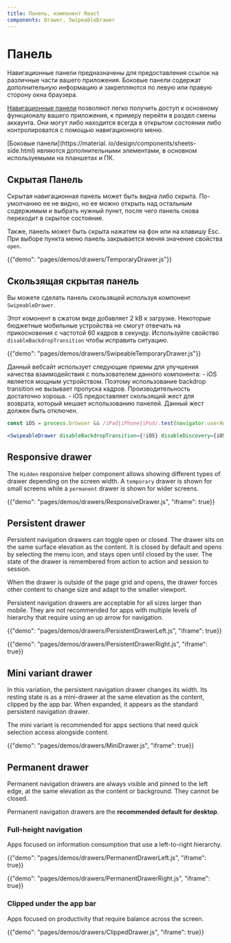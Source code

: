 ```yaml
---
title: Панель, компонент React
components: Drawer, SwipeableDrawer
---
```

# Панель

<p class="description">Навигационные панели предназначены для предоставления ссылок на различные части вашего приложения. Боковые панели содержат дополнительную информацию и закрепляются по левую или правую сторону окна браузера.</p>

[Навигационные панели](https://material.io/design/components/navigation-drawer.html) позволяют легко получить доступ к основному функционалу вашего приложения, к примеру перейти в раздел смены аккаунта. Они могут либо находится всегда в открытом состоянии либо контролироватся с помощью навигационного меню.

[Боковые панели](https://material. io/design/components/sheets-side.html) являются дополнительными элементами, в основном используемыми на планшетах и ПК.

## Скрытая Панель

Скрытая навигационная панель может быть видна либо скрыта. По-умолчанию ее не видно, но ее можно открыть над остальным содержимым и выбрать нужный пункт, после чего панель снова переходит в скрытое состояние.

Также, панель может быть скрыта нажатем на фон или на клавишу Esc. При выборе пункта меню панель закрывается меняя значение свойства `open`.

{{"demo": "pages/demos/drawers/TemporaryDrawer.js"}}

## Скользящая скрытая панель

Вы можете сделать панель скользящей используя компонент `SwipeableDrawer`.

Этот комонент в сжатом виде добавляет 2 kB к загрузке. Некоторые бюджетные мобильные устройства не смогут отвечать на прикосновения с частотой 60 кадров в секунду. Используйте свойство `disableBackdropTransition` чтобы исправить ситуацию.

{{"demo": "pages/demos/drawers/SwipeableTemporaryDrawer.js"}}

Данный вебсайт использует следующие приемы для улучшения качества взаимодействия с пользователем данного компонента: - iOS является мощным устройством. Поэтому использование backdrop transition не вызывает пропуска кадров. Производительность достаточно хороша. - iOS предоставляет скользящий жест для возврата, который мешает использованию панелей. Данный жест должен быть отключен.

```jsx
const iOS = process.browser && /iPad|iPhone|iPod/.test(navigator.userAgent);

<SwipeableDrawer disableBackdropTransition={!iOS} disableDiscovery={iOS} />
```

## Responsive drawer

The `Hidden` responsive helper component allows showing different types of drawer depending on the screen width. A `temporary` drawer is shown for small screens while a `permanent` drawer is shown for wider screens.

{{"demo": "pages/demos/drawers/ResponsiveDrawer.js", "iframe": true}}

## Persistent drawer

Persistent navigation drawers can toggle open or closed. The drawer sits on the same surface elevation as the content. It is closed by default and opens by selecting the menu icon, and stays open until closed by the user. The state of the drawer is remembered from action to action and session to session.

When the drawer is outside of the page grid and opens, the drawer forces other content to change size and adapt to the smaller viewport.

Persistent navigation drawers are acceptable for all sizes larger than mobile. They are not recommended for apps with multiple levels of hierarchy that require using an up arrow for navigation.

{{"demo": "pages/demos/drawers/PersistentDrawerLeft.js", "iframe": true}}

{{"demo": "pages/demos/drawers/PersistentDrawerRight.js", "iframe": true}}

## Mini variant drawer

In this variation, the persistent navigation drawer changes its width. Its resting state is as a mini-drawer at the same elevation as the content, clipped by the app bar. When expanded, it appears as the standard persistent navigation drawer.

The mini variant is recommended for apps sections that need quick selection access alongside content.

{{"demo": "pages/demos/drawers/MiniDrawer.js", "iframe": true}}

## Permanent drawer

Permanent navigation drawers are always visible and pinned to the left edge, at the same elevation as the content or background. They cannot be closed.

Permanent navigation drawers are the **recommended default for desktop**.

### Full-height navigation

Apps focused on information consumption that use a left-to-right hierarchy.

{{"demo": "pages/demos/drawers/PermanentDrawerLeft.js", "iframe": true}}

{{"demo": "pages/demos/drawers/PermanentDrawerRight.js", "iframe": true}}

### Clipped under the app bar

Apps focused on productivity that require balance across the screen.

{{"demo": "pages/demos/drawers/ClippedDrawer.js", "iframe": true}}